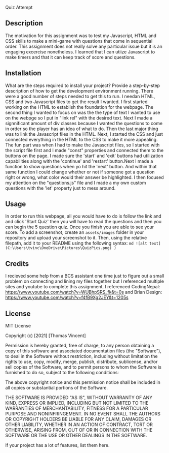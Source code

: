Quiz Attempt
## Description
The motivation for this assignment was to test my Javascript, HTML and CSS skills to make a mini-game with questions that come in sequential order. This assignment does not really solve any particular issue but it is an engaging excercise nonetheless. I learned that I can utiize Javascript to make timers and that it can keep track of score and questions.

## Installation
What are the steps required to install your project? Provide a step-by-step description of how to get the development environment running.
There were a good number of steps needed to get this to run. I needan HTML, CSS and two Javascript files to get the result I wanted. I first started working on the HTML to establish the foundation for the webpage. The second thing I wanted to focus on was the the type of text I wanted to use on the webpge so I put in "link rel" with the desired text. Next I made a signnificant amount of div classes because I wanted the questions to come in order so the player has an idea of what to do. Then the last major thing was to link the Javascript files in the HTML. Next, I started the CSS and just connected everything in the HTML to the CSS to make it more appealing. The fun part was when I had to make the Javascript files, so I started with the script file first and I made "const" properties and connected them to the buttons on the page. I made sure the 'start' and 'exit' buttons had utilization capabilities along with the 'continue' and 'restart' button.Next I made a function to show questions when yo hit the 'next' button. And within that same function I could change whether or not if someone got a question right or wrong, what color would their answer be highlighted. I then focused my attention on the "questions.js" file and I made a my own custom questions with the 'let' property just to mess around.
## Usage
In order to run this webpage, all you would have to do is follow the link and and click 'Start Quiz' then you will have to read the questions and then you can begin the 5 question quiz. Once you finish you are able to see your score.
To add a screenshot, create an `assets/images` folder in your repository and upload your screenshot to it. Then, using the relative filepath, add it to your README using the following syntax:
    ```md
![alt text](C:\Users\tvinc\OneDrive\Pictures\QuizPics.png)
)
    ```
## Credits
I recieved some help from a BCS assistant one time just to figure out a small problem on connecting and lining my files together but I referenced multiple sites and youtube to complete this assignment.
I referenced CodingNepal: https://www.youtube.com/watch?v=WUBhpSRS_fk&t=0s and Brian Design: https://www.youtube.com/watch?v=f4fB9Xg2JEY&t=1205s
## License
MIT License

Copyright (c) [2021] [Thomas Vincent]

Permission is hereby granted, free of charge, to any person obtaining a copy
of this software and associated documentation files (the "Software"), to deal
in the Software without restriction, including without limitation the rights
to use, copy, modify, merge, publish, distribute, sublicense, and/or sell
copies of the Software, and to permit persons to whom the Software is
furnished to do so, subject to the following conditions:

The above copyright notice and this permission notice shall be included in all
copies or substantial portions of the Software.

THE SOFTWARE IS PROVIDED "AS IS", WITHOUT WARRANTY OF ANY KIND, EXPRESS OR
IMPLIED, INCLUDING BUT NOT LIMITED TO THE WARRANTIES OF MERCHANTABILITY,
FITNESS FOR A PARTICULAR PURPOSE AND NONINFRINGEMENT. IN NO EVENT SHALL THE
AUTHORS OR COPYRIGHT HOLDERS BE LIABLE FOR ANY CLAIM, DAMAGES OR OTHER
LIABILITY, WHETHER IN AN ACTION OF CONTRACT, TORT OR OTHERWISE, ARISING FROM,
OUT OF OR IN CONNECTION WITH THE SOFTWARE OR THE USE OR OTHER DEALINGS IN THE
SOFTWARE.


If your project has a lot of features, list them here.
